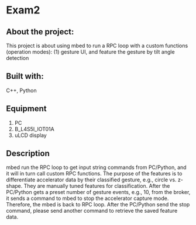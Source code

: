 # Exam2
## About the project:
This project is about using mbed to run a RPC loop with a custom functions (operation modes): (1) gesture UI, and feature the gesture by
tilt angle detection
## Built with:
C++, Python
## Equipment
1. PC
2. B_L4S5I_IOT01A
3. uLCD display
## Description
mbed run the RPC loop to get input string commands from PC/Python, and it will in turn call custom RPC functions.
The purpose of the features is to differentiate accelerator data 
by their classified gesture, e.g., circle vs. z-shape. They are manually tuned features for classification.
After the PC/Python gets a preset number of gesture events, e.g., 10, from the broker, it sends a command to mbed to stop
the accelerator capture mode. Therefore, the mbed is back to RPC loop.
After the PC/Python send the stop command, please send another command to retrieve the saved feature data.
